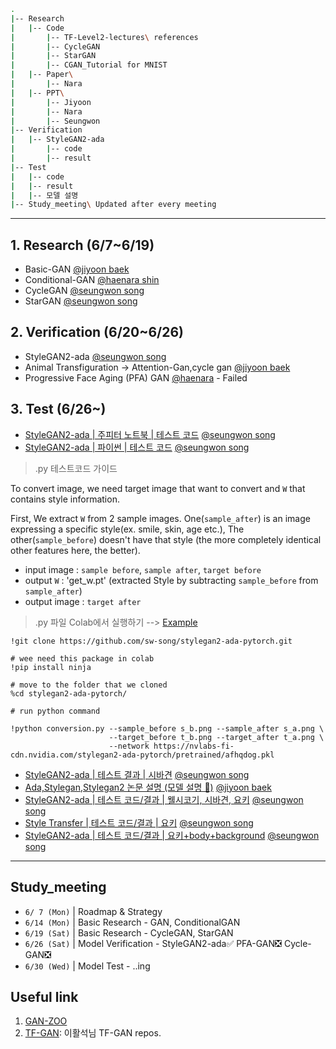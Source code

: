 ```bash
.
|-- Research
|   |-- Code
|       |-- TF-Level2-lectures\ references
|       |-- CycleGAN
|       |-- StarGAN
|       |-- CGAN_Tutorial for MNIST
|   |-- Paper\
|       |-- Nara
|   |-- PPT\
|       |-- Jiyoon
|       |-- Nara
|       |-- Seungwon 
|-- Verification
|   |-- StyleGAN2-ada
|       |-- code
|       |-- result
|-- Test
|   |-- code
|   |-- result
|   |-- 모델 설명
|-- Study_meeting\ Updated after every meeting

```
---
## 1. Research (6/7~6/19)
- Basic-GAN [@jiyoon baek](https://github.com/jiyoonbaekbaek)
- Conditional-GAN [@haenara shin](https://github.com/haenara-shin)
- CycleGAN [@seungwon song](https://github.com/sw-song)
- StarGAN [@seungwon song](https://github.com/sw-song)

## 2. Verification (6/20~6/26)
- StyleGAN2-ada [@seungwon song](https://github.com/sw-song)
- Animal Transfiguration -> Attention-Gan,cycle gan [@jiyoon baek](https://github.com/jiyoonbaekbaek)
- Progressive Face Aging (PFA) GAN [@haenara](https://github.com/Hzzone/PFA-GAN) - Failed

## 3. Test (6/26~)
- [StyleGAN2-ada | 주피터 노트북 | 테스트 코드](https://github.com/haenara-shin/GAN_Project/blob/master/Test/code/style_conversion.ipynb) [@seungwon song](https://github.com/sw-song)
- [StyleGAN2-ada | 파이썬 | 테스트 코드](https://github.com/sw-song/stylegan2-ada-pytorch/blob/main/conversion.py) [@seungwon song](https://github.com/sw-song)

> .py 테스트코드 가이드

To convert image, we need target image that want to convert and `W` that contains style information.

First, We extract `W` from 2 sample images. One(`sample_after`) is an image expressing a specific style(ex. smile, skin, age etc.), 
The other(`sample_before`) doesn't have that style (the more completely identical other features here, the better).

- input image : `sample before`, `sample after`, `target before`
- output `W` : 'get_w.pt' (extracted Style 
by subtracting `sample_before` from `sample_after`)
- output image : `target after`


> .py 파일 Colab에서 실행하기 --> [Example](https://github.com/haenara-shin/GAN_Project/blob/master/Test/code/style_conversion_using_py_in_colab.ipynb)
```
!git clone https://github.com/sw-song/stylegan2-ada-pytorch.git

# wee need this package in colab
!pip install ninja

# move to the folder that we cloned
%cd stylegan2-ada-pytorch/ 

# run python command

!python conversion.py --sample_before s_b.png --sample_after s_a.png \
                      --target_before t_b.png --target_after t_a.png \
                      --network https://nvlabs-fi-cdn.nvidia.com/stylegan2-ada-pytorch/pretrained/afhqdog.pkl
```

- [StyleGAN2-ada | 테스트 결과 | 시바견](https://github.com/haenara-shin/GAN_Project/tree/master/Test/result/siba_inu)  [@seungwon song](https://github.com/sw-song)
- [Ada,Stylegan,Stylegan2 논문 설명 (모델 설명 📁)](https://github.com/haenara-shin/GAN_Project/tree/master/Test/모델%20설명)  [@jiyoon baek](https://github.com/jiyoonbaekbaek)
- [StyleGAN2-ada | 테스트 코드/결과 | 웰시코기, 시바견, 요키](https://github.com/haenara-shin/GAN_Project/tree/master/Test/code/style_conversion_with_interpolation.ipynb) [@seungwon song](https://github.com/sw-song)
- [Style Transfer | 테스트 코드/결과 | 요키](https://github.com/haenara-shin/GAN_Project/tree/master/Test/code/style_transfer_test.ipynb) [@seungwon song](https://github.com/sw-song)
- [StyleGAN2-ada | 테스트 코드/결과 | 요키+body+background](https://github.com/haenara-shin/GAN_Project/tree/master/Test/code/image_projection_test_body.ipynb) [@seungwon song](https://github.com/sw-song)
---
## Study_meeting
- `6/ 7 (Mon)` | Roadmap & Strategy
- `6/14 (Mon)` | Basic Research - GAN, ConditionalGAN
- `6/19 (Sat)` | Basic Research - CycleGAN, StarGAN
- `6/26 (Sat)` | Model Verification - StyleGAN2-ada✅ PFA-GAN❎ Cycle-GAN❎
- `6/30 (Wed)` | Model Test - ..ing

## Useful link 
1. [GAN-ZOO](https://github.com/hindupuravinash/the-gan-zoo)
2. [TF-GAN](https://github.com/hwalsuklee/tensorflow-generative-model-collections): 이활석님 TF-GAN repos. 
